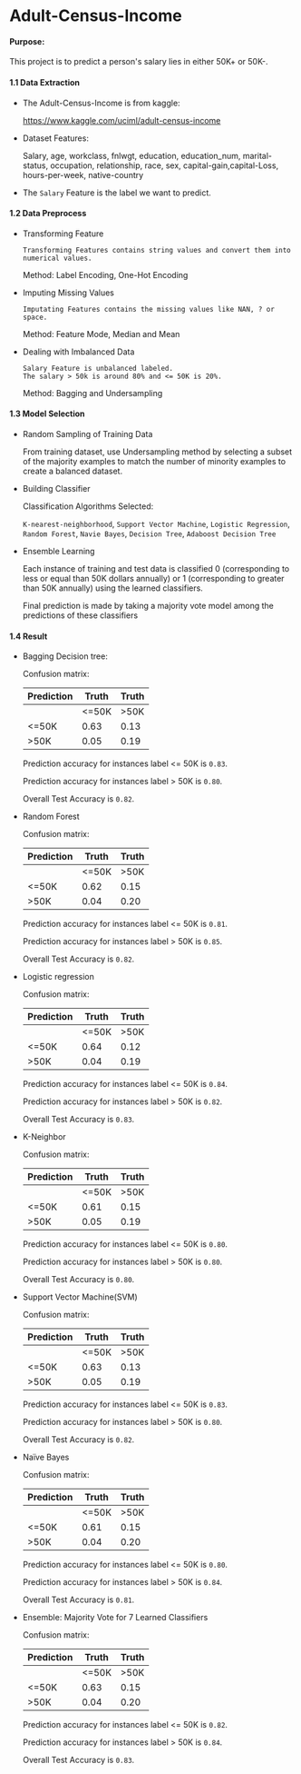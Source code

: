 # Adult-Census-Income

#### Purpose:

  This project is to predict a person's salary lies in either 50K+ or 50K-. 

#### 1.1 Data Extraction

   * The Adult-Census-Income is from kaggle:
   
   
        https://www.kaggle.com/uciml/adult-census-income
   
    
   * Dataset Features:

        Salary, age, workclass, fnlwgt, education, education_num, marital-status, occupation, relationship, race, sex, capital-gain,capital-Loss, hours-per-week, native-country
  
   * The `Salary` Feature is the label we want to predict.
  
#### 1.2 Data Preprocess

  
  * Transforming Feature
  
      ```
      Transforming Features contains string values and convert them into numerical values.
      ```
      Method: Label Encoding, One-Hot Encoding
  
  * Imputing Missing Values
  
      ```
      Imputating Features contains the missing values like NAN, ? or space.
      ```
      Method: Feature Mode, Median and Mean
  
  * Dealing with Imbalanced Data
       
       ```
       Salary Feature is unbalanced labeled. 
       The salary > 50k is around 80% and <= 50K is 20%.
       ```
      Method: Bagging and Undersampling
      
#### 1.3 Model Selection
  
  
  * Random Sampling of Training Data
      
      From training dataset, use Undersampling method by selecting a subset of the majority examples to match the number of minority examples to create a balanced dataset.
        
  
  * Building Classifier
  
      Classification Algorithms Selected:
  
      `K-nearest-neighborhood`, `Support Vector Machine`, `Logistic Regression`, `Random Forest`, `Navie Bayes`, `Decision Tree`, `Adaboost Decision Tree`
     
   * Ensemble Learning
    
        Each instance of training and test data is classified 0 (corresponding to less or equal than 50K dollars annually) or 1 (corresponding to greater than 50K annually) using the learned classifiers.
        
        Final prediction is made by taking a majority vote model among the predictions of these classifiers

#### 1.4 Result
   
   * Bagging Decision tree:
   
        Confusion matrix:
    
        | Prediction         |  Truth        |   Truth       |
        | ----------------   |-------------  |-------------  | 
        |                    | <=50K         |    >50K       |
        | <=50K              | 0.63          |    0.13       |
        | >50K               | 0.05          |    0.19       |
        
        Prediction accuracy for instances label <= 50K is `0.83`.
        
        Prediction accuracy for instances label > 50K is `0.80`.
        
        Overall Test Accuracy is `0.82`.
        
   * Random Forest
   
        Confusion matrix:
    
        | Prediction         |  Truth        |   Truth       |
        | ----------------   |-------------  |-------------  | 
        |                    | <=50K         |    >50K       |
        | <=50K              | 0.62          |    0.15       |
        | >50K               | 0.04          |    0.20       |
        
        Prediction accuracy for instances label <= 50K is `0.81`.
        
        Prediction accuracy for instances label > 50K is `0.85`.
        
        Overall Test Accuracy is `0.82`.
        
   * Logistic regression
   
        Confusion matrix:
    
        | Prediction         |  Truth        |   Truth       |
        | ----------------   |-------------  |-------------  | 
        |                    | <=50K         |    >50K       |
        | <=50K              | 0.64          |    0.12       |
        | >50K               | 0.04          |    0.19       |
        
        Prediction accuracy for instances label <= 50K is `0.84`.
        
        Prediction accuracy for instances label > 50K is `0.82`.
        
        Overall Test Accuracy is `0.83`.
        
   * K-Neighbor
   
        Confusion matrix:
    
        | Prediction         |  Truth        |   Truth       |
        | ----------------   |-------------  |-------------  | 
        |                    | <=50K         |    >50K       |
        | <=50K              | 0.61          |    0.15       |
        | >50K               | 0.05          |    0.19       |
        
        Prediction accuracy for instances label <= 50K is `0.80`.
        
        Prediction accuracy for instances label > 50K is `0.80`.
        
        Overall Test Accuracy is `0.80`.
        
   * Support Vector Machine(SVM)
   
        Confusion matrix:
    
        | Prediction         |  Truth        |   Truth       |
        | ----------------   |-------------  |-------------  | 
        |                    | <=50K         |    >50K       |
        | <=50K              | 0.63          |    0.13       |
        | >50K               | 0.05          |    0.19       |
        
        Prediction accuracy for instances label <= 50K is `0.83`.
        
        Prediction accuracy for instances label > 50K is `0.80`.
        
        Overall Test Accuracy is `0.82`. 
   
   * Naïve Bayes
   
        Confusion matrix:
    
        | Prediction         |  Truth        |   Truth       |
        | ----------------   |-------------  |-------------  | 
        |                    | <=50K         |    >50K       |
        | <=50K              | 0.61          |    0.15       |
        | >50K               | 0.04          |    0.20       |
        
        Prediction accuracy for instances label <= 50K is `0.80`.
        
        Prediction accuracy for instances label > 50K is `0.84`.
        
        Overall Test Accuracy is `0.81`. 
        

   * Ensemble: Majority Vote for 7 Learned Classifiers
   
        Confusion matrix:
    
        | Prediction         |  Truth        |   Truth       |
        | ----------------   |-------------  |-------------  | 
        |                    | <=50K         |    >50K       |
        | <=50K              | 0.63          |    0.15       |
        | >50K               | 0.04          |    0.20       |
        
        Prediction accuracy for instances label <= 50K is `0.82`.
        
        Prediction accuracy for instances label > 50K is `0.84`.
        
        Overall Test Accuracy is `0.83`.  
